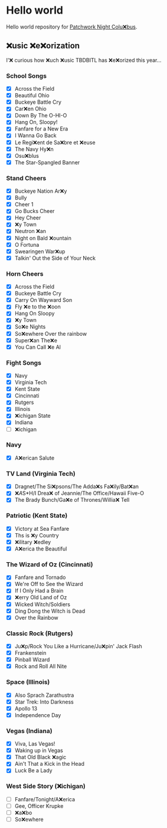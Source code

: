 # Hello world

Hello world repository for [Patchwork Night Colu:x:bus](https://github.com/blog/1926-patchwork-night-columbus-ohio-edition).

## :x:usic :x:e:x:orization

I':x: curious how :x:uch :x:usic TBDBITL has :x:e:x:orized this year...

### School Songs

- [x] Across the Field
- [x] Beautiful Ohio
- [x] Buckeye Battle Cry
- [x] Car:x:en Ohio
- [x] Down By The O-HI-O
- [x] Hang On, Sloopy!
- [x] Fanfare for a New Era
- [x] I Wanna Go Back
- [x] Le Regi:x:ent de Sa:x:bre et :x:euse
- [x] The Navy Hy:x:n
- [x] Osu:x:blus
- [x] The Star-Spangled Banner

### Stand Cheers

- [x] Buckeye Nation Ar:x:y
- [x] Bully
- [x] Cheer 1
- [x] Go Bucks Cheer
- [x] Hey Cheer
- [x] :x:y Town
- [x] Neutron :x:an
- [x] Night on Bald :x:ountain
- [x] O Fortuna
- [x] Swearingen War:x:up
- [x] Talkin' Out the Side of Your Neck

### Horn Cheers
- [x] Across the Field
- [x] Buckeye Battle Cry
- [x] Carry On Wayward Son
- [x] Fly :x:e to the :x:oon
- [x] Hang On Sloopy
- [x] :x:y Town
- [x] So:x:e Nights
- [x] So:x:ewhere Over the rainbow
- [x] Super:x:an The:x:e
- [x] You Can Call :x:e Al

### Fight Songs
- [x] Navy
- [x] Virginia Tech
- [x] Kent State
- [x] Cincinnati
- [x] Rutgers
- [x] Illinois
- [x] :x:ichigan State
- [x] Indiana
- [ ] :x:ichigan

### Navy

- [x] A:x:erican Salute

### TV Land (Virginia Tech)

- [x] Dragnet/The Si:x:psons/The Adda:x:s Fa:x:ily/Bat:x:an
- [x] :x:*A*S*H/I Drea:x: of Jeannie/The Office/Hawaii Five-O
- [x] The Brady Bunch/Ga:x:e of Thrones/Willia:x: Tell

### Patriotic (Kent State)

- [x] Victory at Sea Fanfare
- [x] Ths is :x:y Country
- [x] :x:ilitary :x:edley
- [x] A:x:erica the Beautiful

### The Wizard of Oz (Cincinnati)

- [x] Fanfare and Tornado
- [x] We're Off to See the Wizard
- [x] If I Only Had a Brain
- [x] :x:erry Old Land of Oz
- [x] Wicked Witch/Soldiers
- [x] Ding Dong the Witch is Dead
- [x] Over the Rainbow

### Classic Rock (Rutgers)

- [x] Ju:x:p/Rock You Like a Hurricane/Ju:x:pin' Jack Flash
- [x] Frankenstein
- [x] Pinball Wizard
- [x] Rock and Roll All Nite

### Space (Illinois)

- [x] Also Sprach Zarathustra
- [x] Star Trek: Into Darkness
- [x] Apollo 13
- [x] Independence Day

### Vegas (Indiana)

- [x] Viva, Las Vegas!
- [x] Waking up in Vegas
- [x] That Old Black :x:agic
- [x] Ain't That a Kick in the Head
- [x] Luck Be a Lady

### West Side Story (:x:ichigan)

- [ ] Fanfare/Tonight/A:x:erica
- [ ] Gee, Officer Krupke
- [ ] :x:a:x:bo
- [ ] So:x:ewhere
